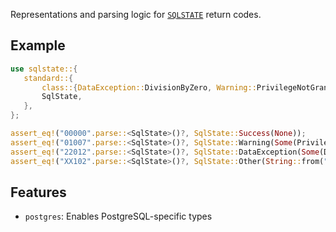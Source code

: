 Representations and parsing logic for [`SQLSTATE`](https://en.wikipedia.org/wiki/SQLSTATE)
return codes.

## Example

```rust
use sqlstate::{
   standard::{
       class::{DataException::DivisionByZero, Warning::PrivilegeNotGranted},
       SqlState,
   },
};

assert_eq!("00000".parse::<SqlState>()?, SqlState::Success(None));
assert_eq!("01007".parse::<SqlState>()?, SqlState::Warning(Some(PrivilegeNotGranted)));
assert_eq!("22012".parse::<SqlState>()?, SqlState::DataException(Some(DivisionByZero)));
assert_eq!("XX102".parse::<SqlState>()?, SqlState::Other(String::from("XX102")));
```

## Features

- `postgres`: Enables PostgreSQL-specific types
